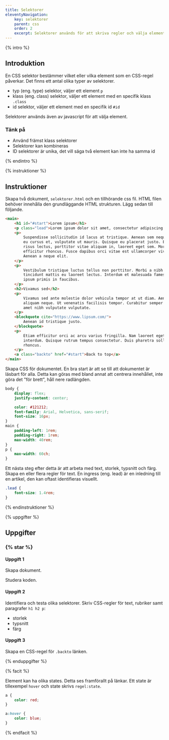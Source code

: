 ```yaml
---
title: Selektorer
eleventyNavigation:
    key: selektorer
    parent: css
    order: 2
    excerpt: Selektorer används för att skriva regler och välja element.
---
```


{% intro %}

## Introduktion

En CSS selektor bestämmer vilket eller vilka element som en CSS-regel påverkar. Det finns ett antal olika typer av selektorer.

-   typ (eng. type) selektor, väljer ett element `p`
-   klass (eng. class) selektor, väljer ett element med en specifik klass `.class`
-   id selektor, väljer ett element med en specifik id `#id`

Selektorer används även av javascript för att välja element.

### Tänk på

-   Använd främst klass selektorer
-   Selektorer kan kombineras
-   ID selektorer är unika, det vill säga två element kan inte ha samma id

{% endintro %}

{% instruktioner %}

## Instruktioner

Skapa två dokument, `selektorer.html` och en tillhörande css fil.
HTML filen behöver innehålla den grundläggande HTML strukturen.
Lägg sedan till följande.

```html
<main>
    <h1 id="#start">Lorem ipsum</h1>
    <p class="lead">Lorem ipsum dolor sit amet, consectetur adipiscing elit.</p>
    <p>
        Suspendisse sollicitudin id lacus at tristique. Aenean sem neque, mollis
        eu cursus et, vulputate ut mauris. Quisque eu placerat justo. Etiam
        risus lectus, porttitor vitae aliquam in, laoreet eget sem. Morbi mollis
        efficitur rhoncus. Fusce dapibus orci vitae est ullamcorper viverra.
        Aenean a neque elit.
    </p>
    <p>
        Vestibulum tristique luctus tellus non porttitor. Morbi a nibh non odio
        tincidunt mattis eu laoreet lectus. Interdum et malesuada fames ac ante
        ipsum primis in faucibus.
    </p>
    <h2>Vivamus sed</h2>
    <p>
        Vivamus sed ante molestie dolor vehicula tempor at ut diam. Aenean in
        aliquam neque. Ut venenatis facilisis tempor. Curabitur semper ipsum sit
        amet nibh vulputate vulputate.
    </p>
    <blockquote cite="https://www.lipsum.com/">
        Aenean id tristique justo.
    </blockquote>
    <p>
        Etiam efficitur orci ac arcu varius fringilla. Nam laoreet eget nunc ut
        interdum. Quisque rutrum tempus consectetur. Duis pharetra sollicitudin
        rhoncus.
    </p>
    <a class="backto" href="#start">Back to top</a>
</main>
```

Skapa CSS för dokumentet.
En bra start är att se till att dokumentet är läsbart för alla.
Detta kan göras med bland annat att centrera innehållet, inte göra det "för brett", håll nere radlängden.

```css
body {
    display: flex;
    justify-content: center;

    color: #121212;
    font-family: Arial, Helvetica, sans-serif;
    font-size: 16px;
}
main {
    padding-left: 1rem;
    padding-right: 1rem;
    max-width: 40rem;
}
p {
    max-width: 60ch;
}
```

Ett nästa steg efter detta är att arbeta med text, storlek, typsnitt och färg. Skapa en eller flera regler för text.
En ingress (eng. lead) är en inledning till en artikel, den kan oftast identifieras visuellt.

```css
.lead {
    font-size: 1.4rem;
}
```

{% endinstruktioner %}

{% uppgifter %}

## Uppgifter

### {% star %}

#### Uppgift 1

Skapa dokument.

Studera koden.

#### Uppgift 2

Identifiera och testa olika selektorer.
Skriv CSS-regler för text, rubriker samt paragrafer `h1 h2 p`:

-   storlek
-   typsnitt
-   färg

#### Uppgift 3

Skapa en CSS-regel för `.backto` länken.

{% enduppgifter %}

{% facit %}

Element kan ha olika states. Detta ses framförallt på länkar. Ett state är tillexempel `hover` och state skrivs `regel:state`.

```css
a {
    color: red;
}

a:hover {
    color: blue;
}
```

{% endfacit %}
